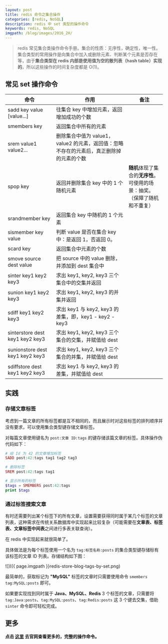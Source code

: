 ```yaml
---
layout: post
title: redis 命令之集合操作
categories: [redis, NoSQL]
description: redis 中 set 类型的操作命令
keywords: redis, NoSQL
imgpath: /blog/images/2016_2H/
---
```


> redis 常见集合类操作命令手册。集合的性质：无序性，确定性，唯一性。  
> 集合类型的常用操作是向集合中加入或删除元素、判断某个元素是否存在等，由于**集合类型在 redis 内部是使用值为空的散列表（hash table）实现的**，所以这些操作的时间复杂度都是 O(1)。

## 常见 set 操作命令

命令 | 作用 | 备注
----| ----- | ------
sadd key value [value...] | 往集合 key 中增加元素，返回增加成功的个数 |
smembers key | 返回集合中所有的元素 |
srem value1 value2... | 删除集合中值为 value1，value2 的元素，返回值：忽略不存在的元素后，真正删除掉的元素的个数 |
spop key | 返回并删除集合 key 中的 1 个随机元素 | **随机**体现了集合的**无序性**。<br/> 可使用的场景：抽奖。（保障了随机和不重复）
srandmember key | 返回集合 key 中随机的 1 个元素 |
sismember key value | 判断 value 是否在集合 key 中：是返回 1，否返回 0。 |
scard key | 返回集合中元素的个数 |
smove source dest value | 把 source 中的 value 删除，并添加到 dest 集合中 |
sinter key1 key2 key3 | 求出 key1, key2, key3 三个集合中的交集并返回 |
sunion key1 key2 key3 | 求出 key1, key2, key3 的并集并返回 |
sdiff key1 key2 key3 | 求出 key1 与 key2, key3 的差集，即，key1 - key2 - key3 |
sinterstore dest key1 key2 key3 | 求出 key1, key2, key3 三个集合的交集，并赋值给 dest |
sunionstore dest key1 key2 key3 | 求出 key1, key2, key3 三个集合的并集，并赋值给 dest |
sdiffstore dest key1 key2 key3 | 求出 key1 与 key2, key3 的差集，并赋值给 dest |

## 实践

### 存储文章标签

考虑到一篇文章的所有标签都是互不相同的，而且展示时对这些标签的排列顺序并没有要求，可以使用集合类型键存储文章标签。

对每篇文章使用键名为 `post:文章 ID:tags` 的键存储该篇文章的标签。具体操作伪代码如下：

```php
# 给 Id 为 42 的文章增加标签
SADD post:42:tags tag1 tag2 tag3

# 删除标签
SREM post:42:tags tag1

# 显示所有的标签
$tags = SMEMBERS post:42:tags
print $tags
```

### 通过标签搜索文章

有时还需要列出某个标签下的所有文章，设置需要获得同时属于某几个标签的文章列表，这种需求在传统关系数据库中实现起来比较复杂（可能需要在**文章表、标签表、文章标签中间表**之间进行多表关联查询）。

在 redis 中实现起来就很简单了。

具体做法是为每个标签使用一个名为 `tag:标签名称:posts` 的集合类型键存储标有该标签的文章 ID 列表。存储结构如下图：

![]({{ page.imgpath }}redis-store-blog-tags-by-set.png)

最简单的，获取标记为 **"MySQL"** 标签的文章时只需要使用命令 `smembers tag:MySQL:posts` 即可。

如果要实现找到同时属于 **Java、MySQL、Redis** 3 个标签的文章，只需要将 `tag:Java:posts`、`tag:MySQL:posts`、`tag:Redis:posts` 这 3 个键去交集，借助 `sinter` 命令即可轻松完成。

## 更多

**点击 [这里](http://redis.io/commands) 去官网查看更多的，完整的操作命令。**
